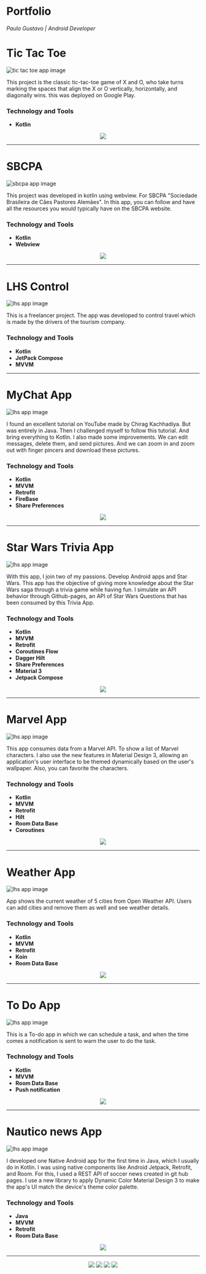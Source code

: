 # Portfolio
*Paulo Gustavo | Android Developer*


# Tic Tac Toe
![tic tac toe app image](tictoctoe.jpg)

This project is the classic tic-tac-toe game of X and O, who take turns marking the spaces that align the X or O vertically, horizontally, and diagonally wins. this was deployed on Google Play.

### Technology and Tools
* **Kotlin** 
<center>
<a href="https://play.google.com/store/apps/details?id=com.pgustavo.hashgame"><img src="googleplay.jpg"></a>
</center>
<hr>

# SBCPA
![sbcpa app image](sbcpa.jpg)

This project was developed in kotlin using webview. For SBCPA "Sociedade Brasileira de Cães Pastores Alemães". In this app, you can follow and have all the resources you would typically have on the SBCPA website.

### Technology and Tools
* **Kotlin** 
* **Webview**
<center>
<a href="https://play.google.com/store/apps/details?id=com.pgustavo.sbcpa"><img src="googleplay.jpg"></a>
</center>
<hr>


# LHS Control
![lhs app image](lhs.jpg)

This is a freelancer project. The app was developed to control travel which is made by the drivers of the tourism company.  

### Technology and Tools
* **Kotlin** 
* **JetPack Compose**
* **MVVM**
<hr>

# MyChat App
![lhs app image](chat.jpg)

I found an excellent tutorial on YouTube made by Chirag Kachhadiya. But was entirely in Java. Then I challenged myself to follow this tutorial. And bring everything to Kotlin. I also made some improvements. We can edit messages, delete them, and send pictures. And we can zoom in and zoom out with finger pincers and download these pictures.

### Technology and Tools
* **Kotlin** 
* **MVVM**
* **Retrofit**
* **FireBase**
* **Share Preferences**
<center>
<a href="https://github.com/pgustavo73/mychatapp"><img src="Git.png"></a>
</center>
<hr>

# Star Wars Trivia App
![lhs app image](swt.jpg)

With this app, I join two of my passions. Develop Android apps and Star Wars. This app has the objective of giving more knowledge about the Star Wars saga through a trivia game while having fun. I simulate an API behavior through Github-pages, an API of Star Wars Questions that has been consumed by this Trivia App.

### Technology and Tools
* **Kotlin** 
* **MVVM**
* **Retrofit**
* **Coroutines Flow**
* **Dagger Hilt**
* **Share Preferences**
* **Material 3**
* **Jetpack Compose**
<center>
<a href="https://github.com/pgustavo73/Star-Wars-Trivia"><img src="Git.png"></a>
</center>
<hr>

# Marvel App
![lhs app image](marvel.jpg)

This app consumes data from a Marvel API. To show a list of Marvel characters. I also use the new features in Material Design 3, allowing an application's user interface to be themed dynamically based on the user's wallpaper. Also, you can favorite the characters.

### Technology and Tools
* **Kotlin** 
* **MVVM**
* **Retrofit**
* **Hilt**
* **Room Data Base**
* **Coroutines**
<center>
<a href="https://github.com/pgustavo73/MarvelApp"><img src="Git.png"></a>
</center>
<hr>

# Weather App
![lhs app image](weather.jpg)

App shows the current weather of 5 cities from Open Weather API. Users can add cities and remove them as well and see weather details.

### Technology and Tools
* **Kotlin** 
* **MVVM**
* **Retrofit**
* **Koin**
* **Room Data Base**
<center>
<a href="https://github.com/pgustavo73/MyWeatherApp"><img src="Git.png"></a>
</center>
<hr>

# To Do App
![lhs app image](todo.jpg)

This is a To-do app in which we can schedule a task, and when the time comes a notification is sent to warn the user to do the task.

### Technology and Tools
* **Kotlin** 
* **MVVM**
* **Room Data Base**
* **Push notification**
<center>
<a href="https://github.com/pgustavo73/ToDoApplication"><img src="Git.png"></a>
</center>
<hr>

# Nautico news App
![lhs app image](nnapp.jpg)

I developed one Native Android app for the first time in Java, which I usually do in Kotlin. I was using native components like Android Jetpack, Retrofit, and Room. For this, I used a REST API of soccer news created in git hub pages. I use a new library to apply Dynamic Color Material Design 3 to make the app's UI match the device's theme color palette.

### Technology and Tools
* **Java** 
* **MVVM**
* **Retrofit**
* **Room Data Base**
<center>
<a href="https://github.com/pgustavo73/Soccer_New_app"><img src="Git.png"></a>
</center>

<hr>
<center>
<a href="https://www.linkedin.com/in/paulogustavo73/"><img src="linkedin.png"></a>
  <a href="https://wa.me/+5581988696763"><img src="whatsapp.png"></a>
  <a href="https://github.com/pgustavo73"><img src="github.png"></a>
  <a href="p_gustavo@outlook.com"><img src="outlook.png"></a>
</center>
